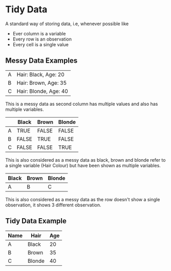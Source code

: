 # Tidy Data
A standard way of storing data, i.e, whenever possible like
- Ever column is a variable
- Every row is an observation
- Every cell is a single value

## Messy Data Examples
|   |                       |
|---|-----------------------|
| A | Hair: Black, Age: 20  |
| B | Hair: Brown, Age: 35  |
| C | Hair: Blonde, Age: 40 |

This is a messy data as second column has multiple values and also has multiple variables.

|   | Black | Brown | Blonde |
|---|-------|-------|--------|
| A | TRUE  | FALSE | FALSE  |
| B | FALSE | TRUE  | FALSE  |
| C | FALSE | FALSE | TRUE   |

This is also considered as a messy data as black, brown and blonde refer to a single variable (Hair Colour) but have been shown as multiple variables.

| Black | Brown | Blonde |
|-------|-------|--------|
| A     | B     | C      |

This is also considered as a messy data as the row doesn't show a single observation, it shows 3 different observation.

## Tidy Data Example
| Name | Hair   | Age |
|------|--------|-----|
| A    | Black  | 20  |
| B    | Brown  | 35  |
| C    | Blonde | 40  |
